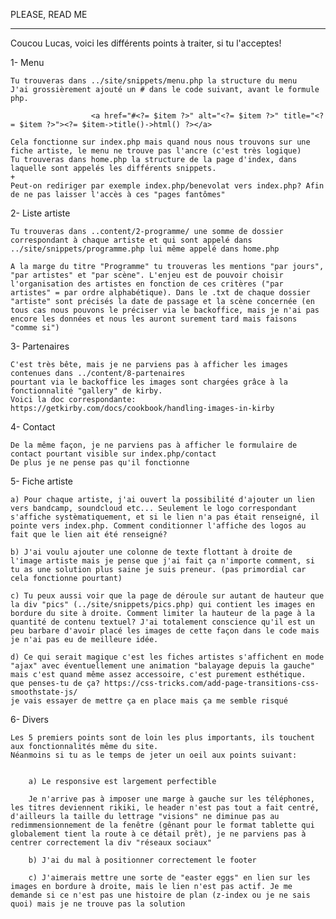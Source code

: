 PLEASE, READ ME
_______________

Coucou Lucas, voici les différents points à traiter, si tu l'acceptes!


1- Menu

	Tu trouveras dans ../site/snippets/menu.php la structure du menu
	J'ai grossièrement ajouté un # dans le code suivant, avant le formule php. 

				      <a href="#<?= $item ?>" alt="<?= $item ?>" title="<?= $item ?>"><?= $item->title()->html() ?></a>

	Cela fonctionne sur index.php mais quand nous nous trouvons sur une fiche artiste, le menu ne trouve pas l'ancre (c'est très logique)
	Tu trouveras dans home.php la structure de la page d'index, dans laquelle sont appelés les différents snippets. 
	+
	Peut-on rediriger par exemple index.php/benevolat vers index.php? Afin de ne pas laisser l'accès à ces "pages fantômes"



2- Liste artiste

	Tu trouveras dans ..content/2-programme/ une somme de dossier correspondant à chaque artiste et qui sont appelé dans ../site/snippets/programme.php lui même appelé dans home.php

	A la marge du titre "Programme" tu trouveras les mentions "par jours", "par artistes" et "par scène". L'enjeu est de pouvoir choisir l'organisation des artistes en fonction de ces critères ("par artistes" = par ordre alphabétique). Dans le .txt de chaque dossier "artiste" sont précisés la date de passage et la scène concernée (en tous cas nous pouvons le préciser via le backoffice, mais je n'ai pas encore les données et nous les auront surement tard mais faisons "comme si")


3- Partenaires

	C'est très bête, mais je ne parviens pas à afficher les images contenues dans ../content/8-partenaires
	pourtant via le backoffice les images sont chargées grâce à la fonctionnalité "gallery" de kirby. 
	Voici la doc correspondante: https://getkirby.com/docs/cookbook/handling-images-in-kirby


4- Contact

	De la même façon, je ne parviens pas à afficher le formulaire de contact pourtant visible sur index.php/contact
	De plus je ne pense pas qu'il fonctionne


5- Fiche artiste

	a) Pour chaque artiste, j'ai ouvert la possibilité d'ajouter un lien vers bandcamp, soundcloud etc... Seulement le logo correspondant s'affiche systèmatiquement, et si le lien n'a pas était renseigné, il pointe vers index.php. Comment conditionner l'affiche des logos au fait que le lien ait été renseigné? 

	b) J'ai voulu ajouter une colonne de texte flottant à droite de l'image artiste mais je pense que j'ai fait ça n'importe comment, si tu as une solution plus saine je suis preneur. (pas primordial car cela fonctionne pourtant)

	c) Tu peux aussi voir que la page de déroule sur autant de hauteur que la div "pics" (../site/snippets/pics.php) qui contient les images en bordure du site à droite. Comment limiter la hauteur de la page à la quantité de contenu textuel? J'ai totalement conscience qu'il est un peu barbare d'avoir placé les images de cette façon dans le code mais je n'ai pas eu de meilleure idée.

	d) Ce qui serait magique c'est les fiches artistes s'affichent en mode "ajax" avec éventuellement une animation "balayage depuis la gauche" mais c'est quand même assez accessoire, c'est purement esthétique. 
	que penses-tu de ça? https://css-tricks.com/add-page-transitions-css-smoothstate-js/
	je vais essayer de mettre ça en place mais ça me semble risqué

6- Divers

	Les 5 premiers points sont de loin les plus importants, ils touchent aux fonctionnalités même du site.
	Néanmoins si tu as le temps de jeter un oeil aux points suivant:

		
		a) Le responsive est largement perfectible

		Je n'arrive pas à imposer une marge à gauche sur les téléphones, les titres deviennent rikiki, le header n'est pas tout a fait centré, d'ailleurs la taille du lettrage "visions" ne diminue pas au redimmensionnement de la fenêtre (gênant pour le format tablette qui globalement tient la route à ce détail prêt), je ne parviens pas à centrer correctement la div "réseaux sociaux"

		b) J'ai du mal à positionner correctement le footer

		c) J'aimerais mettre une sorte de "easter eggs" en lien sur les images en bordure à droite, mais le lien n'est pas actif. Je me demande si ce n'est pas une histoire de plan (z-index ou je ne sais quoi) mais je ne trouve pas la solution